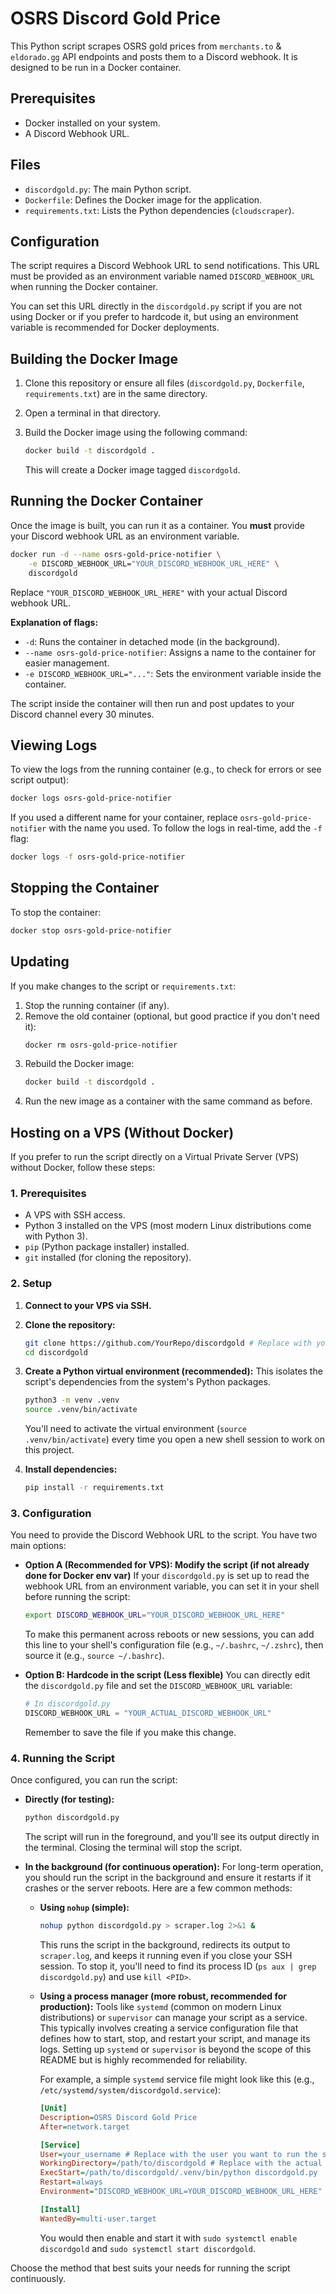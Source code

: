 # OSRS Discord Gold Price

This Python script scrapes OSRS gold prices from `merchants.to` & `eldorado.gg` API endpoints and posts them to a Discord webhook. It is designed to be run in a Docker container.

## Prerequisites

*   Docker installed on your system.
*   A Discord Webhook URL.

## Files

*   `discordgold.py`: The main Python script.
*   `Dockerfile`: Defines the Docker image for the application.
*   `requirements.txt`: Lists the Python dependencies (`cloudscraper`).

## Configuration

The script requires a Discord Webhook URL to send notifications. This URL must be provided as an environment variable named `DISCORD_WEBHOOK_URL` when running the Docker container.

You can set this URL directly in the `discordgold.py` script if you are not using Docker or if you prefer to hardcode it, but using an environment variable is recommended for Docker deployments.

## Building the Docker Image

1.  Clone this repository or ensure all files (`discordgold.py`, `Dockerfile`, `requirements.txt`) are in the same directory.
2.  Open a terminal in that directory.
3.  Build the Docker image using the following command:

    ```bash
    docker build -t discordgold .
    ```

    This will create a Docker image tagged `discordgold`.

## Running the Docker Container

Once the image is built, you can run it as a container. You **must** provide your Discord webhook URL as an environment variable.

```bash
docker run -d --name osrs-gold-price-notifier \
    -e DISCORD_WEBHOOK_URL="YOUR_DISCORD_WEBHOOK_URL_HERE" \
    discordgold
```

Replace `"YOUR_DISCORD_WEBHOOK_URL_HERE"` with your actual Discord webhook URL.

**Explanation of flags:**
*   `-d`: Runs the container in detached mode (in the background).
*   `--name osrs-gold-price-notifier`: Assigns a name to the container for easier management.
*   `-e DISCORD_WEBHOOK_URL="..."`: Sets the environment variable inside the container.

The script inside the container will then run and post updates to your Discord channel every 30 minutes.

## Viewing Logs

To view the logs from the running container (e.g., to check for errors or see script output):

```bash
docker logs osrs-gold-price-notifier
```

If you used a different name for your container, replace `osrs-gold-price-notifier` with the name you used. To follow the logs in real-time, add the `-f` flag:

```bash
docker logs -f osrs-gold-price-notifier
```

## Stopping the Container

To stop the container:

```bash
docker stop osrs-gold-price-notifier
```

## Updating

If you make changes to the script or `requirements.txt`:
1.  Stop the running container (if any).
2.  Remove the old container (optional, but good practice if you don't need it):
    ```bash
    docker rm osrs-gold-price-notifier
    ```
3.  Rebuild the Docker image:
    ```bash
    docker build -t discordgold .
    ```
4.  Run the new image as a container with the same command as before. 

## Hosting on a VPS (Without Docker)

If you prefer to run the script directly on a Virtual Private Server (VPS) without Docker, follow these steps:

### 1. Prerequisites

*   A VPS with SSH access.
*   Python 3 installed on the VPS (most modern Linux distributions come with Python 3).
*   `pip` (Python package installer) installed.
*   `git` installed (for cloning the repository).

### 2. Setup

1.  **Connect to your VPS via SSH.**

2.  **Clone the repository:**
    ```bash
    git clone https://github.com/YourRepo/discordgold # Replace with your repository URL if different
    cd discordgold
    ```

3.  **Create a Python virtual environment (recommended):**
    This isolates the script's dependencies from the system's Python packages.
    ```bash
    python3 -m venv .venv
    source .venv/bin/activate
    ```
    You'll need to activate the virtual environment (`source .venv/bin/activate`) every time you open a new shell session to work on this project.

4.  **Install dependencies:**
    ```bash
    pip install -r requirements.txt
    ```

### 3. Configuration

You need to provide the Discord Webhook URL to the script. You have two main options:

*   **Option A (Recommended for VPS): Modify the script (if not already done for Docker env var)**
    If your `discordgold.py` is set up to read the webhook URL from an environment variable, you can set it in your shell before running the script:
    ```bash
    export DISCORD_WEBHOOK_URL="YOUR_DISCORD_WEBHOOK_URL_HERE"
    ```
    To make this permanent across reboots or new sessions, you can add this line to your shell's configuration file (e.g., `~/.bashrc`, `~/.zshrc`), then source it (e.g., `source ~/.bashrc`).

*   **Option B: Hardcode in the script (Less flexible)**
    You can directly edit the `discordgold.py` file and set the `DISCORD_WEBHOOK_URL` variable:
    ```python
    # In discordgold.py
    DISCORD_WEBHOOK_URL = "YOUR_ACTUAL_DISCORD_WEBHOOK_URL"
    ```
    Remember to save the file if you make this change.

### 4. Running the Script

Once configured, you can run the script:

*   **Directly (for testing):**
    ```bash
    python discordgold.py
    ```
    The script will run in the foreground, and you'll see its output directly in the terminal. Closing the terminal will stop the script.

*   **In the background (for continuous operation):**
    For long-term operation, you should run the script in the background and ensure it restarts if it crashes or the server reboots. Here are a few common methods:

    *   **Using `nohup` (simple):**
        ```bash
        nohup python discordgold.py > scraper.log 2>&1 &
        ```
        This runs the script in the background, redirects its output to `scraper.log`, and keeps it running even if you close your SSH session. To stop it, you'll need to find its process ID (`ps aux | grep discordgold.py`) and use `kill <PID>`.

    *   **Using a process manager (more robust, recommended for production):**
        Tools like `systemd` (common on modern Linux distributions) or `supervisor` can manage your script as a service. This typically involves creating a service configuration file that defines how to start, stop, and restart your script, and manage its logs. Setting up `systemd` or `supervisor` is beyond the scope of this README but is highly recommended for reliability.

        For example, a simple `systemd` service file might look like this (e.g., `/etc/systemd/system/discordgold.service`):

        ```ini
        [Unit]
        Description=OSRS Discord Gold Price
        After=network.target

        [Service]
        User=your_username # Replace with the user you want to run the script as
        WorkingDirectory=/path/to/discordgold # Replace with the actual path
        ExecStart=/path/to/discordgold/.venv/bin/python discordgold.py
        Restart=always
        Environment="DISCORD_WEBHOOK_URL=YOUR_DISCORD_WEBHOOK_URL_HERE"

        [Install]
        WantedBy=multi-user.target
        ```
        You would then enable and start it with `sudo systemctl enable discordgold` and `sudo systemctl start discordgold`.

Choose the method that best suits your needs for running the script continuously. 
